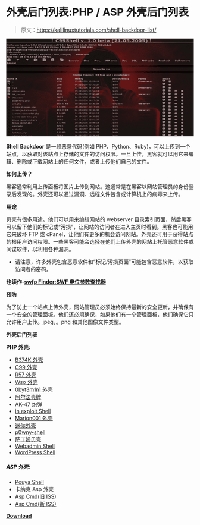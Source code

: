 # 外壳后门列表:PHP / ASP 外壳后门列表

> 原文：<https://kalilinuxtutorials.com/shell-backdoor-list/>

[![Shell Backdoor List : PHP / ASP Shell Backdoor List](img/dfd0c8bf745107bb758d2709714f663d.png "Shell Backdoor List : PHP / ASP Shell Backdoor List")](https://1.bp.blogspot.com/-esb6qxxOPyo/XiC9jLKfRyI/AAAAAAAAEd0/GLQK3U3NGAszwGZOk61N-xhBBqMtNYwZgCLcBGAsYHQ/s1600/Shell%2BBackdoor%25281%2529.png)

**Shell Backdoor** 是一段恶意代码(例如 PHP、Python、Ruby)，可以上传到一个站点，以获取对该站点上存储的文件的访问权限。一旦上传，黑客就可以用它来编辑、删除或下载网站上的任何文件，或者上传他们自己的文件。

**如何上传？**

黑客通常利用上传面板将图片上传到网站。这通常是在黑客以网站管理员的身份登录后发现的。外壳还可以通过漏洞、远程文件包含或计算机上的病毒来上传。

**用途**

贝壳有很多用途。他们可以用来编辑网站的 webserver 目录索引页面，然后黑客可以留下他们的标记或“污损”，让网站的访问者在进入主页时看到。黑客也可能用它来破坏 FTP 或 cPanel，让他们有更多的机会访问网站。外壳还可用于获得站点的根用户访问权限。一些黑客可能会选择在他们上传外壳的网站上托管恶意软件或间谍软件，以利用各种漏洞。

*   请注意，许多外壳包含恶意软件和“标记/污损页面”可能包含恶意软件，以获取访问者的密码。

**也读作-[swfp Finder:SWF 电位参数查找器](https://kalilinuxtutorials.com/swfpfinder-swf-potential-parameters-finder/)**

**预防**

为了防止一个站点上传外壳，网站管理员必须始终保持最新的安全更新，并确保有一个安全的管理面板。他们还必须确保，如果他们有一个管理面板，他们确保它只允许用户上传。jpeg，。png 和其他图像文件类型。

**外壳后门列表**

**PHP 外壳:**

*   [B374K 外壳](https://github.com/ismailtasdelen/shell-backdoor-list/blob/master/shell/php/b374k.php)
*   [C99 外壳](https://github.com/ismailtasdelen/shell-backdoor-list/blob/master/shell/php/c99.php)
*   [R57 外壳](https://github.com/ismailtasdelen/shell-backdoor-list/blob/master/shell/php/r57.php)
*   [Wso 外壳](https://github.com/ismailtasdelen/shell-backdoor-list/blob/master/shell/php/wso.php)
*   [0byt3m1n1 外壳](https://github.com/ismailtasdelen/shell-backdoor-list/blob/master/shell/php/0byt3m1n1.php)
*   [阿尔法壳牌](https://github.com/ismailtasdelen/shell-backdoor-list/blob/master/shell/php/alfa.php)
*   AK-47 炮弹
*   [in exploit Shell](https://github.com/ismailtasdelen/shell-backdoor-list/blob/master/shell/php/indoxploit.php)
*   [Marion001 外壳](https://github.com/ismailtasdelen/shell-backdoor-list/blob/master/shell/php/ak47shell.php)
*   [迷你外壳](https://github.com/ismailtasdelen/shell-backdoor-list/blob/master/shell/php/mini.php)
*   [p0wny-shell](https://github.com/ismailtasdelen/shell-backdoor-list/blob/master/shell/php/p0wny-shell.php)
*   [萨丁姆贝壳](https://github.com/ismailtasdelen/shell-backdoor-list/blob/master/shell/php/sadrazam.php)
*   [Webadmin Shell](https://github.com/ismailtasdelen/shell-backdoor-list/blob/master/shell/php/webadmin.php)
*   [WordPress Shell](https://github.com/ismailtasdelen/shell-backdoor-list/blob/master/shell/php/wordpress.php)

##### ASP 外壳:

*   [Pouya Shell](https://github.com/ismailtasdelen/shell-backdoor-list/blob/master/shell/asp/pouya.asp)
*   卡纳克 Asp 外壳
*   [Asp Cmd(旧 ISS)](https://github.com/ismailtasdelen/shell-backdoor-list/blob/master/shell/asp/aspcmd.asp)
*   [Asp Cmd(新 ISS)](https://github.com/ismailtasdelen/shell-backdoor-list/blob/master/shell/asp/newaspcmd.asp)

[**Download**](https://github.com/backdoorhub/shell-backdoor-list)